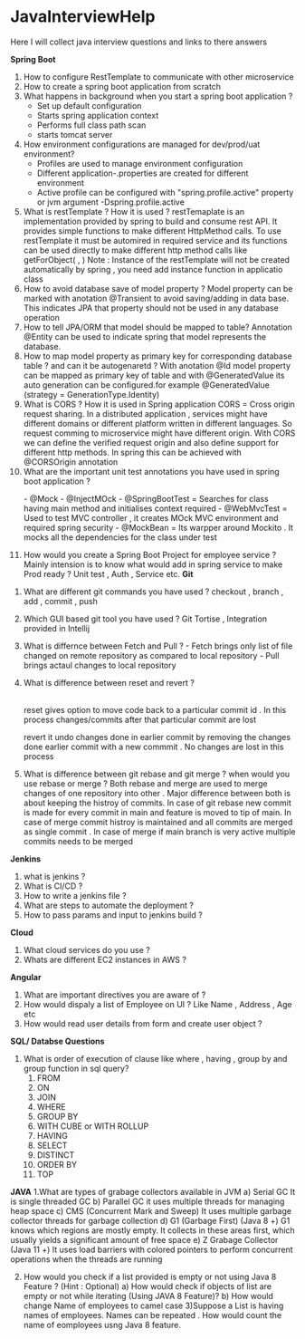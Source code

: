 # JavaInterviewHelp

Here I will collect java interview questions and links to there answers

**Spring Boot**
1. How to configure RestTemplate to communicate with other microservice
2. How to create a spring boot application from scratch
3. What happens in background when you start a spring boot application ? 
    - Set up default configuration
    - Starts spring application context
    - Performs full class path scan
    - starts tomcat server
4. How environment configurations are managed for dev/prod/uat environment?
    - Profiles are used to manage environment configuration
    - Different application-<env>.properties are created for different environment
    - Active profile can be configured with "spring.profile.active" property or jvm argument -Dspring.profile.active
5. What is restTemplate ? How it is used ?
    restTemaplate is an implementation provided by spring to build and consume rest API. It provides simple functions to make different HttpMethod calls.
    To use restTemplate it must be automired in required service and its functions can be used directly to make different http method calls like getForObject(<id> , <type>)
    Note : Instance of the restTemplate will not be created automatically by spring , you need add instance function in applicatio class
6. How to avoid database save of model property ?
    Model property can be marked with anotation @Transient to avoid saving/adding in data base. This indicates JPA that property should not be used in any database operation
7. How to tell JPA/ORM that model should be mapped to table?
    Annotation @Entity can be used to indicate spring that model represents the database. 
8. How to map model property as primary key for corresponding database table ? and can it be autogenaretd ?
    With anotation @Id model property can be mapped as primary key of table and with @GeneratedValue its auto generation can be configured.for example
    @GeneratedValue (strategy = GenerationType.Identity)
9. What is CORS ? How it is used in Spring application
    CORS = Cross origin request sharing. In a distributed application  , services might have different domains or different platform written in different languages.
    So request comming to microservice might have different origin. With CORS we can define the verified request origin and also define support for different http methods.
    In spring this can be achieved with @CORSOrigin annotation
10. What are the important unit test annotations you have used in spring boot application ?
    <p>
       - @Mock 
       - @InjectMOck
       - @SpringBootTest = Searches for class having main method and initialises context required
       - @WebMvcTest = Used to test MVC controller , it creates MOck MVC environment and required spring security 
       - @MockBean = Its warpper around Mockito . It mocks all the dependencies for the class under test
 11) How would you create a Spring Boot Project for employee service ? Mainly intension is to know what would add in spring service to make Prod ready ?
        Unit test , Auth , Service etc.
 **Git**
        
 1. What are different git commands you have used ?
        checkout , branch , add , commit , push
 2. Which GUI based git tool you have used ? 
        Git Tortise , Integration provided in Intellij
 3. What is differnce between Fetch and Pull ? 
        - Fetch brings only list of file changed on remote repository as compared to local repository
        - Pull brings actaul changes to local repository
       
 4. What is difference between reset and revert ?
        <p>   
        reset gives option to move code back to a particular commit id . In this process changes/commits after that particular commit are lost
        <p>
        revert it undo changes done in earlier commit by removing the changes done earlier commit with a new commmit . No changes are lost in this process
 5. What is difference between git rebase and git merge ? when would you use rebase or merge ? 
       Both rebase and merge are used to merge changes of one repository into other . Major difference between both is about keeping the histroy of commits.
       In case of git rebase new commit is made for every commit in main and feature is moved to tip of main. In case of merge commit histroy is maintained and all commits are
       merged as single commit . In case of merge if main branch is very active multiple commits needs to be merged
        
    
            
**Jenkins**
  1) what is jenkins ? 
  2) What is CI/CD ? 
  3) How to write a jenkins file ? 
  4) What are steps to automate the deployment ? 
  5) How to pass params and input to jenkins build ?

**Cloud**
 1) What cloud services do you use ? 
 2) Whats are different EC2 instances in AWS ?
            
**Angular**
  1) What are important directives you are aware of ?
  2) How would dispaly a list of Employee on UI ? Like Name , Address , Age etc
  3) How would read user details from form and create user object ?
  
            
**SQL/ Databse Questions**
1) What is order of execution of clause like where , having , group by and group function in sql query?
    1.  FROM
    2.  ON
    3.  JOIN
    4.  WHERE
    5.  GROUP BY
    6.  WITH CUBE or WITH ROLLUP
    7.  HAVING
    8.  SELECT
    9.  DISTINCT
    10. ORDER BY
    11. TOP
            
            
**JAVA**
1.What are types of grabage collectors available in JVM
    a) Serial GC
            It is single threaded GC
    b) Parallel GC
            it uses multiple threads for managing heap space
    c) CMS (Concurrent Mark and Sweep)
            It uses multiple garbage collector threads for garbage collection
    d) G1 (Garbage First) (Java 8 +)
            G1 knows which regions are mostly empty. It collects in these areas first, which usually yields a significant amount of free space
    e) Z Grabage Collector (Java 11 +)
            It uses load barriers with colored pointers to perform concurrent operations when the threads are running
            
2. How would you check if a list provided is empty  or not using Java 8 Feature ? (Hint : Optional)
     a) How would check if objects of list are empty or not while iterating (Using JAVA 8 Feature)?
     b) How would change Name of employees to camel case
3)Suppose a List is having names of employees. Names can be repeated . How would count the name of eomployees usng Java 8  feature.
